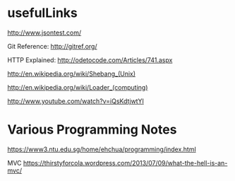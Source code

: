 usefulLinks
===========
http://www.jsontest.com/

Git Reference: http://gitref.org/

HTTP Explained: http://odetocode.com/Articles/741.aspx

http://en.wikipedia.org/wiki/Shebang_(Unix)


http://en.wikipedia.org/wiki/Loader_(computing)

http://www.youtube.com/watch?v=iQsKdtjwtYI

Various Programming Notes
==========================
https://www3.ntu.edu.sg/home/ehchua/programming/index.html


MVC
https://thirstyforcola.wordpress.com/2013/07/09/what-the-hell-is-an-mvc/
